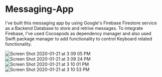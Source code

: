 # Messaging-App
I've built this messaging app by using Google's Firebase Firestore service 
as a Backend Database to store and retrive messages.
To integrate Firebase, I've used Cocoapods as dependency manager and 
also used Swift package manager to add functionality to control Keyboard related functionality.

![Screen Shot 2020-01-21 at 3 09 05 PM](https://user-images.githubusercontent.com/47301732/72839542-76730d80-3c60-11ea-85ee-4cbd26adda38.png)
![Screen Shot 2020-01-21 at 3 09 24 PM](https://user-images.githubusercontent.com/47301732/72839543-76730d80-3c60-11ea-97a6-bce58ed14ab7.png)
![Screen Shot 2020-01-21 at 3 10 01 PM](https://user-images.githubusercontent.com/47301732/72839544-76730d80-3c60-11ea-936f-231dcf895225.png)
![Screen Shot 2020-01-21 at 3 10 53 PM](https://user-images.githubusercontent.com/47301732/72839545-770ba400-3c60-11ea-950c-38c952331f01.png)

